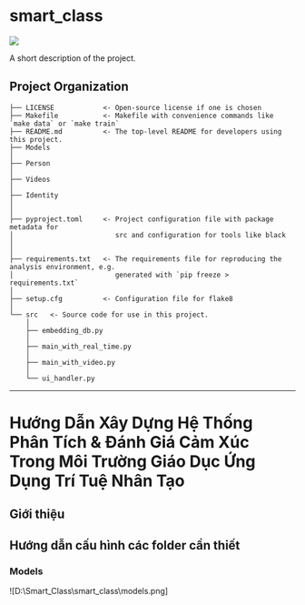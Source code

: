 # smart_class

<a target="_blank" href="https://cookiecutter-data-science.drivendata.org/">
    <img src="https://img.shields.io/badge/CCDS-Project%20template-328F97?logo=cookiecutter" />
</a>

A short description of the project.

## Project Organization

```
├── LICENSE            <- Open-source license if one is chosen
├── Makefile           <- Makefile with convenience commands like `make data` or `make train`
├── README.md          <- The top-level README for developers using this project.
├── Models
│
├── Person              
│      
├── Videos   
│
├── Identity  
│                      
│
├── pyproject.toml     <- Project configuration file with package metadata for 
│                         src and configuration for tools like black
│
│
├── requirements.txt   <- The requirements file for reproducing the analysis environment, e.g.
│                         generated with `pip freeze > requirements.txt`
│
├── setup.cfg          <- Configuration file for flake8
│
└── src   <- Source code for use in this project.
    │
    ├── embedding_db.py            
    │
    ├── main_with_real_time.py               
    │
    ├── main_with_video.py              
    │
    └── ui_handler.py               
```

--------
# Hướng Dẫn Xây Dựng Hệ Thống Phân Tích & Đánh Giá Cảm Xúc Trong Môi Trường Giáo Dục Ứng Dụng Trí Tuệ Nhân Tạo

## Giới thiệu

## Hướng dẫn cấu hình các folder cần thiết
### Models
![D:\Smart_Class\smart_class\models.png]

